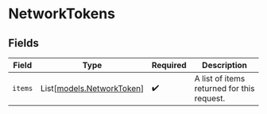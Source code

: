 # NetworkTokens


## Fields

| Field                                                  | Type                                                   | Required                                               | Description                                            |
| ------------------------------------------------------ | ------------------------------------------------------ | ------------------------------------------------------ | ------------------------------------------------------ |
| `items`                                                | List[[models.NetworkToken](../models/networktoken.md)] | :heavy_check_mark:                                     | A list of items returned for this request.             |